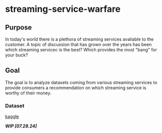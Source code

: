 # streaming-service-warfare

## Purpose
In today's world there is a plethora of streaming services avaliable to the customer. A topic of discussion that has grown over the years has been which streaming servicec is the best? Which provides the most "bang" for your buck?

## Goal
The goal is to analyze datasets coming from various streaming services to provide consumers a recommendation on which streaming service is worthy of their money.


### Dataset
[kaggle](https://www.kaggle.com/datasets/ruchi798/tv-shows-on-netflix-prime-video-hulu-and-disney?resource=download)

***WIP [07.28.24]***